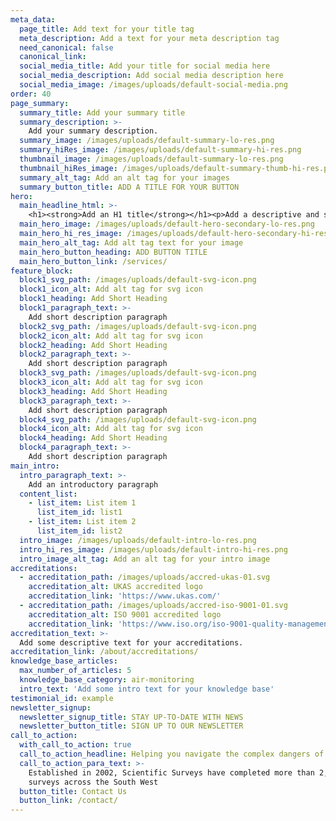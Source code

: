 ```yaml
---
meta_data:
  page_title: Add text for your title tag
  meta_description: Add a text for your meta description tag
  need_canonical: false
  canonical_link:
  social_media_title: Add your title for social media here
  social_media_description: Add social media description here
  social_media_image: /images/uploads/default-social-media.png
order: 40
page_summary:
  summary_title: Add your summary title
  summary_description: >-
    Add your summary description.
  summary_image: /images/uploads/default-summary-lo-res.png
  summary_hiRes_image: /images/uploads/default-summary-hi-res.png
  thumbnail_image: /images/uploads/default-summary-lo-res.png
  thumbnail_hiRes_image: /images/uploads/default-summary-thumb-hi-res.png
  summary_alt_tag: Add an alt tag for your images
  summary_button_title: ADD A TITLE FOR YOUR BUTTON
hero:
  main_headline_html: >-
    <h1><strong>Add an H1 title</strong></h1><p>Add a descriptive and short paragraph</p>
  main_hero_image: /images/uploads/default-hero-secondary-lo-res.png
  main_hero_hi_res_image: /images/uploads/default-hero-secondary-hi-res.png
  main_hero_alt_tag: Add alt tag text for your image
  main_hero_button_heading: ADD BUTTON TITLE
  main_hero_button_link: /services/
feature_block:
  block1_svg_path: /images/uploads/default-svg-icon.png
  block1_icon_alt: Add alt tag for svg icon
  block1_heading: Add Short Heading
  block1_paragraph_text: >-
    Add short description paragraph
  block2_svg_path: /images/uploads/default-svg-icon.png
  block2_icon_alt: Add alt tag for svg icon
  block2_heading: Add Short Heading
  block2_paragraph_text: >-
    Add short description paragraph
  block3_svg_path: /images/uploads/default-svg-icon.png
  block3_icon_alt: Add alt tag for svg icon
  block3_heading: Add Short Heading
  block3_paragraph_text: >-
    Add short description paragraph
  block4_svg_path: /images/uploads/default-svg-icon.png
  block4_icon_alt: Add alt tag for svg icon
  block4_heading: Add Short Heading
  block4_paragraph_text: >-
    Add short description paragraph
main_intro:
  intro_paragraph_text: >-
    Add an introductory paragraph
  content_list:
    - list_item: List item 1
      list_item_id: list1
    - list_item: List item 2
      list_item_id: list2
  intro_image: /images/uploads/default-intro-lo-res.png
  intro_hi_res_image: /images/uploads/default-intro-hi-res.png
  intro_image_alt_tag: Add an alt tag for your intro image
accreditations:
  - accreditation_path: /images/uploads/accred-ukas-01.svg
    accreditation_alt: UKAS accredited logo
    accreditation_link: 'https://www.ukas.com/'
  - accreditation_path: /images/uploads/accred-iso-9001-01.svg
    accreditation_alt: ISO 9001 accredited logo
    accreditation_link: 'https://www.iso.org/iso-9001-quality-management.html'
accreditation_text: >-
  Add some descriptive text for your accreditations.
accreditation_link: /about/accreditations/
knowledge_base_articles:
  max_number_of_articles: 5
  knowledge_base_category: air-monitoring
  intro_text: 'Add some intro text for your knowledge base'
testimonial_id: example
newsletter_signup:
  newsletter_signup_title: STAY UP-TO-DATE WITH NEWS
  newsletter_button_title: SIGN UP TO OUR NEWSLETTER
call_to_action:
  with_call_to_action: true
  call_to_action_headline: Helping you navigate the complex dangers of...
  call_to_action_para_text: >-
    Established in 2002, Scientific Surveys have completed more than 2,500
    surveys across the South West
  button_title: Contact Us
  button_link: /contact/
---
```

